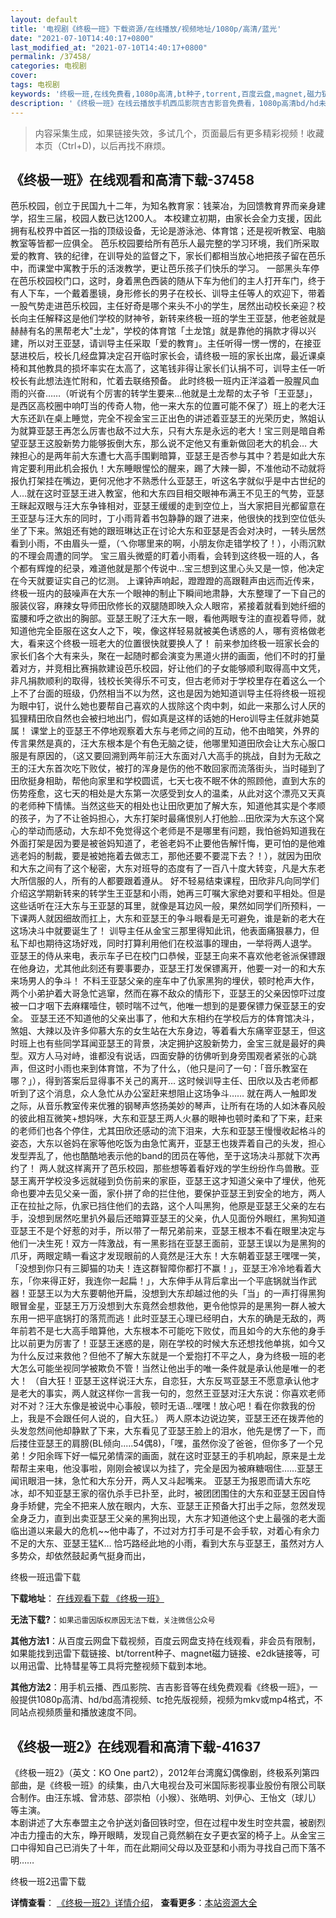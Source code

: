 ```yaml
---
layout: default
title: '电视剧《终极一班》下载资源/在线播放/视频地址/1080p/高清/蓝光'
date: "2021-07-10T14:40:17+0800"
last_modified_at: "2021-07-10T14:40:17+0800"
permalink: /37458/
categories: 电视剧
cover:
tags: 电视剧
keywords: '终极一班,在线免费看,1080p高清,bt种子,torrent,百度云盘,magnet,磁力链,迅雷下载资源'
description: '《终极一班》在线云播放手机西瓜影院吉吉影音免费看，1080p高清bd/hd未删减完整版和tc抢先枪版，mkv/mp4格式，附带bt/torrent种子、magnet/磁力链、百度云盘、网盘资源迅雷下载链接'
---
```


>内容采集生成，如果链接失效，多试几个，页面最后有更多精彩视频！收藏本页（Ctrl+D)，以后再找不麻烦。


## 《终极一班》在线观看和高清下载-37458

芭乐校园，创立于民国九十二年，为知名教育家：钱莱冶，为回馈教育界而亲身建学，招生三届，校园人数已达1200人。 本校建立初期，由家长会全力支援，因此拥有私校界中首区一指的顶级设备，无论是游泳池、体育馆；还是视听教室、电脑教室等皆都一应俱全。 芭乐校园要给所有芭乐人最完整的学习环境，我们所采取爱的教育、铁的纪律，在训导处的监督之下，家长们都相当放心地把孩子留在芭乐中，而课堂中寓教于乐的活泼教学，更让芭乐孩子们快乐的学习。 一部黑头车停在芭乐校园校门口，这时，身着黑色西装的随从下车为他们的主人打开车门，终于有人下车，一个戴着墨镜，身形修长的男子在校长、训导主任等人的欢迎下，带着一股气势走进芭乐校园，主任好奇是哪个来头不小的学生，居然出动校长亲迎？校长向主任解释这是他们学校的财神爷，新转来终极一班的学生王亚瑟，他老爸就是赫赫有名的黑帮老大"土龙"，学校的体育馆「土龙馆」就是靠他的捐款才得以兴建，所以对王亚瑟，请训导主任采取「爱的教育」。主任听得一愣一愣的，在接亚瑟进校后，校长几经盘算决定召开临时家长会，请终极一班的家长出席，最近课桌椅和其他教具的损坏率实在太高了，这笔钱非得让家长们认捐不可，训导主任一听校长有此想法连忙附和，忙着去联络预备。 此时终极一班内正洋溢着一股腥风血雨的兴奋……（听说有个厉害的转学生要来…他就是土龙帮的太子爷「王亚瑟」，是西区高校圈中响叮当的传奇人物，他一来大东的位置可能不保了）班上的老大汪大东还趴在桌上睡觉，完全不视金宝三正出色的讲述着亚瑟王的光荣历史，煞姐认为就算亚瑟王再怎么厉害也敌不过大东，只有大东是永远的老大！宝三则是暗自希望亚瑟王这股新势力能够扳倒大东，那么说不定他又有重新做回老大的机会… 大辣担心的是两年前大东遭七大高手围剿暗算，亚瑟王是否参与其中？若是如此大东肯定要利用此机会报仇！大东睡眼惺忪的醒来，踢了大辣一脚，不准他动不动就将报仇打架挂在嘴边，更何况他才不熟悉什么亚瑟王，听这名字就似乎是中古世纪的人…就在这时亚瑟王进入教室，他和大东四目相交眼神布满王不见王的气势，亚瑟王眯起双眼与汪大东争锋相对，亚瑟王缓缓的走到空位上，当大家把目光都留意在王亚瑟与汪大东的同时，丁小雨背着书包静静的跟了进来，他很快的找到空位低头坐了下来。煞姐还有她的跟班琳达正在讨论大东和亚瑟是否会对决时，一转头居然看到小雨，不由眉头一蹙，（ㄟ你哪里来的啊，小朋友你走错学校了！），小雨沉默的不理会周遭的同学。 宝三眉头微蹙的盯着小雨看，会转到这终极一班的人，各个都有辉煌的纪录，难道他就是那个传说中…宝三想到这里心头又是一惊，他决定在今天就要证实自己的忆测。 上课钟声响起，蹬蹬蹬的高跟鞋声由远而近传来，终极一班内的鼓噪声在大东一个眼神的制止下瞬间地肃静，大东整理了一下自己的服装仪容，麻辣女导师田欣修长的双腿随即映入众人眼帘，紧接着就看到她纤细的蛮腰和呼之欲出的胸部。亚瑟王睨了汪大东一眼，看他两眼专注的直视着导师，就知道他完全臣服在这女人之下，唉，像这样轻易就被美色诱惑的人，哪有资格做老大，看来这个终极一班老大的位置很快就要换人了！ 前来参加终极一班家长会的家长们各个大有来头，聚在一起随时都会演变为黑道火拼的画面，他们不时的打量着对方，并竞相比赛捐款建设芭乐校园，好让他们的子女能够顺利取得高中文凭，非凡捐款顺利的取得，钱校长笑得乐不可支，但古老师对于学校里存在着这么一个上不了台面的班级，仍然相当不以为然，这也是因为她知道训导主任将终极一班视为眼中钉，说什么她也要帮自己喜欢的人拔除这个肉中刺，如此一来那么讨人厌的狐狸精田欣自然也会被扫地出门，假如真是这样的话她的Hero训导主任就非她莫属！ 课堂上的亚瑟王不停地观察着大东与老师之间的互动，他不由暗笑，外界的传言果然是真的，汪大东根本是个有色无脑之徒，他哪里知道田欣会让大东心服口服是有原因的，（这又要回溯到两年前汪大东面对八大高手的挑战，自封为无敌之王的汪大东首次吃下败仗，被打的浑身是伤的他不敢回家而流落街头，当时碰到了田欣挺身相助，帮他向家里和学校圆谎，七天七夜不眠不休的照顾他，直到大东的伤势痊愈，这七天的相处是大东第一次感受到女人的温柔，从此对这个漂亮又天真的老师种下情愫。当然这些天的相处也让田欣更加了解大东，知道他其实是个孝顺的孩子，为了不让爸妈担心，大东打架时最痛恨别人打他脸…田欣深为大东这个窝心的举动而感动，大东却不免觉得这个老师是不是哪里有问题，我怕爸妈知道我在外面打架是因为要是被爸妈知道了，老爸老妈不止要他告解忏悔，更可怕的是他难逃老妈的制裁，要是被她拖着去做志工，那他还要不要混下去？！），就因为田欣和大东之间有了这个秘密，大东对班导的态度有了一百八十度大转变，凡是大东老大所信服的人，所有的人都要跟着遵从。 好不轻易结束课程，田欣非凡向同学们介绍这学期新转来的转学生王亚瑟和小雨，她再三叮嘱大家绝对要和平相处。但是这些话听在汪大东与王亚瑟的耳里，就像是耳边风一般，果然如同学们所预料，一下课两人就因细故而扛上，大东和亚瑟王的争斗眼看是无可避免，谁是新的老大在这场决斗中就要诞生了！ 训导主任从金宝三那里得知此讯，他表面痛狠暴力，但私下却也期待这场好戏，同时打算利用他们在校滋事的理由，一举将两人退学。 亚瑟王的侍从来电，表示车子已在校门口恭候，亚瑟王向来不喜欢他老爸派保镖跟在他身边，尤其他此刻还有要事要办，亚瑟王打发保镖离开，他要一对一的和大东来场男人的争斗！ 不料王亚瑟父亲的座车中了仇家黑狗的埋伏，顿时枪声大作，两个小弟护着大哥急忙逃窜，然而在寡不敌众的情形下，亚瑟王的父亲因惊吓过度被一口才咽下去麻糬噎住，顿时喘不过气，他唯一想到的是要保镖力保亚瑟王的安全。 亚瑟王还不知道他的父亲出事了，他和大东相约在学校后方的体育馆决斗，煞姐、大辣以及许多仰慕大东的女生站在大东身边，等着看大东痛宰亚瑟王，但这时班上也有些同学耳闻亚瑟王的背景，决定拥护这股新势力，金宝三就是最好的典型。双方人马对峙，谁都没有说话，四面安静的彷佛听到身旁围观者紧张的心跳声，但这时小雨也来到体育馆，不为了什么，（他只是问了一句：「音乐教室在哪？」），得到答案后显得事不关己的离开… 这时候训导主任、田欣以及古老师都听到了这个消息，众人急忙从办公室赶来想阻止这场争斗…… 就在两人一触即发之际，从音乐教室传来优雅的钢琴声悠扬美妙的琴声，让所有在场的人如沐春风般的彼此相互微笑+想妈咪，大东和亚瑟王两人火暴的眼神也顿时柔和了下来，赶来的老师们也各个停住，尤其田欣还感动的流下泪来，大东和亚瑟王慢慢收起格斗的姿态，大东以爸妈在家等他吃饭为由急忙离开，亚瑟王也拨弄着自己的头发，担心发型弄乱了，他也酷酷地表示他的band的团员在等他，至于这场决斗那就下次再约了！ 两人就这样离开了芭乐校园，那些想等着看好戏的学生纷纷作鸟兽散。亚瑟王离开学校没多远就碰到负伤前来的家臣，亚瑟王这才知道父亲中了埋伏，他死命也要冲去见父亲一面，家仆拼了命的拦住他，要保护亚瑟王到安全的地方，两人正在拉扯之际，仇家已挡住他们的去路，这个人叫黑狗，他原是亚瑟王父亲的左右手，没想到居然吃里扒外最后还暗算亚瑟王的父亲，仇人见面份外眼红，黑狗知道亚瑟王不是个好惹的对手，所以带了一帮兄弟前来，亚瑟王根本不看在眼里决定与他们一决生死！双方一阵激战，有一黑影挡在亚瑟王面前，亚瑟王误以为是黑狗的爪牙，两眼定睛一看这才发现眼前的人竟然是汪大东！大东朝着亚瑟王嘿嘿一笑，「没想到你只有三脚猫的功夫！连这群智障你都打不赢！」，亚瑟王冷冷地看着大东，「你来得正好，我连你一起扁！」，大东伸手从背后拿出一个平底锅就当作武器！亚瑟王以为大东要朝他开扁，没想到大东却越过他的头「当」的一声打得黑狗眼冒金星，亚瑟王万万没想到大东竟然会想救他，更令他惊异的是黑狗一群人被大东用一把平底锅打的落荒而逃！此时亚瑟王心理已经明白，大东的确是无敌的，两年前若不是七大高手暗算他，大东根本不可能吃下败仗，而且如今的大东他的身手比以前更为厉害了！亚瑟王迷惑的是，刚在学校的时候大东还想找他单挑，如今又为什么反过来救他？但他不了解大东就是一个爱抱打不平之人，身为终极一班的老大怎么可能坐视同学被欺负不管！当然让他出手的唯一条件就是承认他是唯一的老大！ （自大狂！亚瑟王这样说汪大东，自恋狂，大东反骂亚瑟王不愿意承认他才是老大的事实，两人就这样你一言我一句的，忽然王亚瑟对汪大东说：你喜欢老师对不对？汪大东像是被说中心事般，顿时无语…嘿嘿！放心吧！看在你救我的份上，我是不会跟任何人说的，自大狂。） 两人原本边说边笑，亚瑟王还在拨弄他的头发忽然间他却静默了下来，大东看见了亚瑟王脸上的泪水，他先是愣了一下，而后搂住亚瑟王的肩膀(BL倾向.....54偶8)，「嘿，虽然你没了爸爸，但你多了一个兄弟！夕阳余晖下好一幅兄弟情深的画面，就在这时亚瑟王的手机响起，原来是土龙帮帮主来电，他没事啦，刚刚会被误以为挂了，完全是因为被麻糖咽住……亚瑟王闻讯眼泪一抹，急忙和大东分开，两人又斗起嘴来。 亚瑟王为报恩而请大东吃冰，却不知亚瑟王家的宿仇杀手已扑至，此时，被团团围住的大东和亚瑟王因自恃身手矫健，完全不把来人放在眼内，大东、亚瑟王正预备大打出手之际，忽然发现全身乏力，直到出卖亚瑟王父亲的黑狗出现，大东才知道他这个史上最强的老大面临出道以来最大的危机~~他中毒了，不过对方打手可是不会手软，对着心有余力不足的大东、亚瑟王猛K… 恰巧路经此地的小雨，看到大东与亚瑟王，虽然对方人多势众，却依然鼓起勇气挺身而出，


终极一班迅雷下载

**下载地址**： [在线观看下载 《终极一班》](https://www.993dy.com//vod-detail-id-29139.html) 


**无法下载?**：`如果迅雷因版权原因无法下载，关注微信公众号 `

**其他方法1**：从百度云网盘下载视频，百度云网盘支持在线观看，非会员有限制，如果能找到迅雷下载链接、bt/torrent种子、magnet磁力链接、e2dk链接等，可以用迅雷、比特彗星等工具将完整视频下载到本地。

**其他方法2**：用手机云播、西瓜影院、吉吉影音等在线免费观看《终极一班》，一般提供1080p高清、hd/bd高清视频、tc抢先版视频，视频为mkv或mp4格式，不同站点视频质量和播放速度不同。


## 《终极一班2》在线观看和高清下载-41637

《终极一班2》（英文：KO One part2），2012年台湾魔幻偶像剧，终极系列第四部曲，是《终极一班》的续集，由八大电视台及可米国际影视事业股份有限公司联合制作。由汪东城、曾沛慈、邵崇柏（小猴）、张皓明、刘伊心、王怡文（球儿）等主演。<br />本剧讲述了大东奉盟主之令护送刘备回铁时空，但在过程中发生时空共震，被剧烈冲击力撞击的大东，睁开眼睛，发现自己竟然躺在女子更衣室的椅子上。从金宝三口中得知自己已消失了十年，而在此期间父母以及亚瑟和小雨为寻找自己而下落不明&hellip;…


终极一班2迅雷下载

**详情查看**： [《终极一班2》详情介绍](/movie/41637/)， **查看更多**：[本站资源大全](/movie/t/all/)

